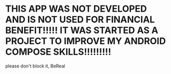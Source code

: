 # THIS APP WAS NOT DEVELOPED AND IS NOT USED FOR FINANCIAL BENEFIT!!!!! IT WAS STARTED AS A PROJECT TO IMPROVE MY ANDROID COMPOSE SKILLS!!!!!!!!!
please don't block it, BeReal

